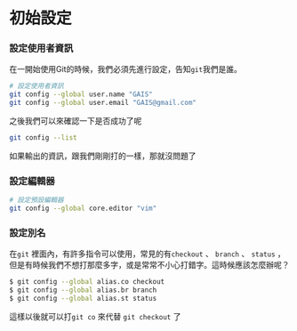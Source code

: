 # 初始設定

### 設定使用者資訊

在一開始使用Git的時候，我們必須先進行設定，告知`git`我們是誰。

```bash
# 設定使用者資訊
git config --global user.name "GAIS"
git config --global user.email "GAIS@gmail.com"
```

之後我們可以來確認一下是否成功了呢

```bash
git config --list
```

如果輸出的資訊，跟我們剛剛打的一樣，那就沒問題了

### 設定編輯器

```bash
# 設定預設編輯器
git config --global core.editor "vim"
```

### 設定別名

在`git` 裡面內，有許多指令可以使用，常見的有`checkout` 、 `branch` 、 `status` ，但是有時候我們不想打那麼多字，或是常常不小心打錯字。這時候應該怎麼辦呢？

```bash
$ git config --global alias.co checkout
$ git config --global alias.br branch
$ git config --global alias.st status
```

這樣以後就可以打`git co` 來代替 `git checkout` 了



